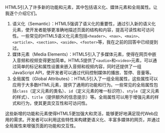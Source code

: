HTML5引入了许多新的功能和元素，其中包括语义化、媒体元素和全局属性。让我逐个介绍它们。

1. 语义化（Semantic）：HTML5强调了语义化的重要性，通过引入新的语义化元素，使开发者能够更准确地描述页面的结构和内容，提高可读性和可访问性。一些常见的HTML5语义化元素包括`<header>`、`<nav>`、`<main>`、`<article>`、`<section>`、`<aside>`、`<footer>`等，我在之前的回答中已经提到过。
2. 媒体元素（Media Elements）：HTML5引入了多媒体元素，使得在网页中嵌入音频和视频变得更加简单。HTML5提供了`<audio>`和`<video>`元素，可以通过简单的标记和属性设置来嵌入音频和视频内容，同时还提供了一组JavaScript API，使开发者可以通过代码控制媒体的播放、暂停、音量等。
3. 全局属性（Global Attributes）：HTML5引入了一组全局属性，这些属性可以应用于大多数HTML元素，提供了通用的功能和行为。一些常见的全局属性包括`class`（定义元素的类名）、`id`（定义元素的唯一标识符）、`style`（定义元素的样式）、`title`（提供额外的信息提示）等。全局属性可以用于增强元素的样式和行为，使其更具交互性和可访问性。

这些新增的功能和元素使得HTML5更加强大和灵活，能够更好地满足现代Web应用的需求。开发者可以利用这些特性来构建更语义化、丰富多媒体的网页，并通过全局属性来增强页面的功能和交互性。